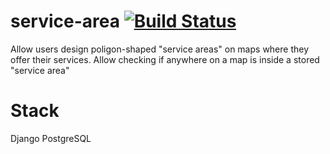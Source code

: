 # service-area [![Build Status](https://travis-ci.org/javiromero/service-area.svg?branch=master)](https://travis-ci.org/javiromero/service-area)

Allow users design poligon-shaped "service areas" on maps where they offer their services.
Allow checking if anywhere on a map is inside a stored "service area"

# Stack

Django
PostgreSQL

